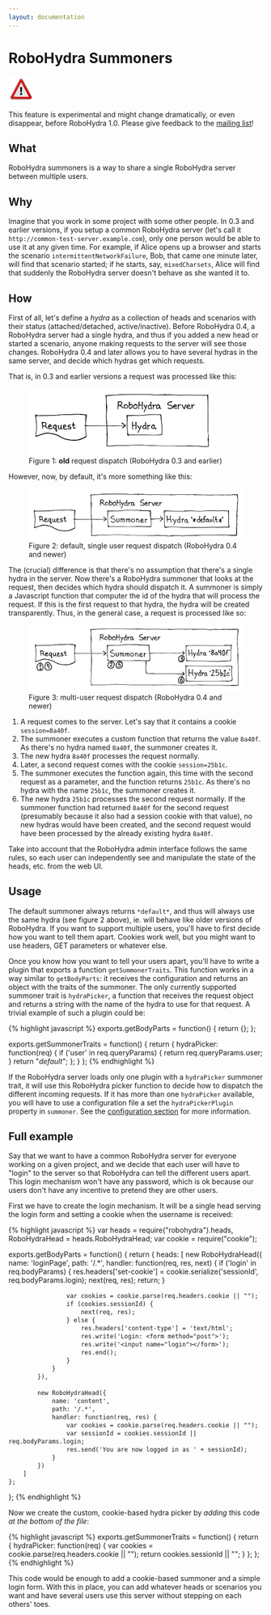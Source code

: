 ```yaml
---
layout: documentation
---
```

RoboHydra Summoners
===================

<div class="message warning">
  <img src="/static/img/dialog-warning.png"/>

  This feature is experimental and might change dramatically, or even
  disappear, before RoboHydra 1.0. Please give feedback to the <a
  href="https://groups.google.com/forum/#!forum/robohydra">mailing
  list</a>!
</div>

What
----

RoboHydra summoners is a way to share a single RoboHydra server
between multiple users.


Why
---

Imagine that you work in some project with some other people. In 0.3
and earlier versions, if you setup a common RoboHydra server (let's
call it `http://common-test-server.example.com`), only one person
would be able to use it at any given time. For example, if Alice opens
up a browser and starts the scenario `intermittentNetworkFailure`,
Bob, that came one minute later, will find that scenario started; if
he starts, say, `mixedCharsets`, Alice will find that suddenly the
RoboHydra server doesn't behave as she wanted it to.


How
---

First of all, let's define a _hydra_ as a collection of heads and
scenarios with their status (attached/detached,
active/inactive). Before RoboHydra 0.4, a RoboHydra server had a
single hydra, and thus if you added a new head or started a scenario,
anyone making requests to the server will see those changes. RoboHydra
0.4 and later allows you to have several hydras in the same server,
and decide which hydras get which requests.

That is, in 0.3 and earlier versions a request was processed like
this:

<figure>
  <img src="/static/img/summoners-0.png" />
  <figcaption>Figure 1: <strong>old</strong> request dispatch
  (RoboHydra 0.3 and earlier)</figcaption>
</figure>

However, now, by default, it's more something like this:

<figure>
  <img src="/static/img/summoners-1.png" />
  <figcaption>Figure 2: default, single user request dispatch
  (RoboHydra 0.4 and newer)</figcaption>
</figure>

The (crucial) difference is that there's no assumption that there's a
single hydra in the server. Now there's a RoboHydra summoner that
looks at the request, then decides which hydra should dispatch it.  A
summoner is simply a Javascript function that computer the id of the
hydra that will process the request. If this is the first request to
that hydra, the hydra will be created transparently. Thus, in the
general case, a request is processed like so:

<figure>
  <img src="/static/img/summoners-2.png" />
  <figcaption>Figure 3: multi-user request dispatch
  (RoboHydra 0.4 and newer)</figcaption>
</figure>

1. A request comes to the server. Let's say that it contains a cookie
   `session=8a40f`.
1. The summoner executes a custom function that returns the value
   `8a40f`. As there's no hydra named `8a40f`, the summoner creates
   it.
1. The new hydra `8a40f` processes the request normally.
1. Later, a second request comes with the cookie `session=25b1c`.
1. The summoner executes the function again, this time with the second
   request as a parameter, and the function returns `25b1c`. As
   there's no hydra with the name `25b1c`, the summoner creates it.
1. The new hydra `25b1c` processes the second request normally. If the
   summoner function had returned `8a40f` for the second request
   (presumably because it also had a session cookie with that value),
   no new hydras would have been created, and the second request would
   have been processed by the already existing hydra `8a40f`.

Take into account that the RoboHydra admin interface follows the same
rules, so each user can independently see and manipulate the state of
the heads, etc. from the web UI.



Usage
-----

The default summoner always returns `*default*`, and thus will always
use the same hydra (see figure 2 above), ie. will behave like older
versions of RoboHydra. If you want to support multiple users, you'll
have to first decide how you want to tell them apart. Cookies work
well, but you might want to use headers, GET parameters or whatever
else.

Once you know how you want to tell your users apart, you'll have to
write a plugin that exports a function `getSummonerTraits`. This
function works in a way similar to `getBodyParts`: it receives the
configuration and returns an object with the traits of the
summoner. The only currently supported summoner trait is
`hydraPicker`, a function that receives the request object and
returns a string with the name of the hydra to use for that request. A
trivial example of such a plugin could be:

{% highlight javascript %}
exports.getBodyParts = function() {
    return {};
};

exports.getSummonerTraits = function() {
    return {
        hydraPicker: function(req) {
            if ('user' in req.queryParams) {
                return req.queryParams.user;
            }
            return "*default*";
        };
    }
};
{% endhighlight %}

If the RoboHydra server loads only one plugin with a `hydraPicker`
summoner trait, it will use this RoboHydra picker function to decide
how to dispatch the different incoming requests. If it has more than
one `hydraPicker` available, you will have to use a configuration
file a set the `hydraPickerPlugin` property in `summoner`. See the
[configuration section](../configuration) for more information.


Full example
------------

Say that we want to have a common RoboHydra server for everyone
working on a given project, and we decide that each user will have to
"login" to the server so that RoboHydra can tell the different users
apart. This login mechanism won't have any password, which is ok
because our users don't have any incentive to pretend they are other
users.

First we have to create the login mechanism. It will be a single head
serving the login form and setting a cookie when the username is
received:

{% highlight javascript %}
var heads         = require("robohydra").heads,
    RoboHydraHead = heads.RoboHydraHead;
var cookie = require("cookie");

exports.getBodyParts = function() {
    return {
        heads: [
            new RoboHydraHead({
                name: 'loginPage',
                path: '/.*',
                handler: function(req, res, next) {
                    if ('login' in req.bodyParams) {
                        res.headers['set-cookie'] =
                            cookie.serialize('sessionId', req.bodyParams.login);
                        next(req, res);
                        return;
                    }

                    var cookies = cookie.parse(req.headers.cookie || "");
                    if (cookies.sessionId) {
                        next(req, res);
                    } else {
                        res.headers['content-type'] = 'text/html';
                        res.write('Login: <form method="post">');
                        res.write('<input name="login"></form>');
                        res.end();
                    }
                }
            }),

            new RoboHydraHead({
                name: 'content',
                path: '/.*',
                handler: function(req, res) {
                    var cookies = cookie.parse(req.headers.cookie || "");
                    var sessionId = cookies.sessionId || req.bodyParams.login;
                    res.send('You are now logged in as ' + sessionId);
                }
            })
        ]
    };
};
{% endhighlight %}

Now we create the custom, cookie-based hydra picker by _adding_ this
code _at the bottom of the file_:

{% highlight javascript %}
exports.getSummonerTraits = function() {
    return {
        hydraPicker: function(req) {
            var cookies = cookie.parse(req.headers.cookie || "");
            return cookies.sessionId || "";
        }
    };
};
{% endhighlight %}

This code would be enough to add a cookie-based summoner and a simple
login form. With this in place, you can add whatever heads or
scenarios you want and have several users use this server without
stepping on each others' toes.
